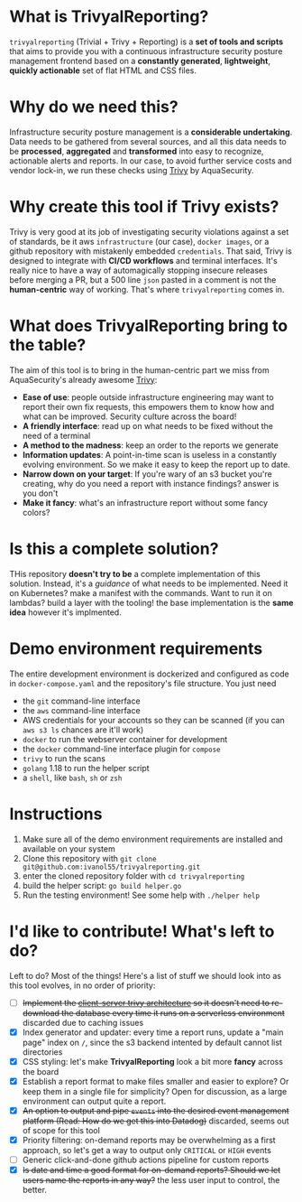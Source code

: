 # What is TrivyalReporting?
`trivyalreporting` (Trivial + Trivy + Reporting) is a **set of tools and scripts** that aims to provide you with a continuous infrastructure security posture management frontend based on a **constantly generated**, **lightweight**, **quickly actionable** set of flat HTML and CSS files.

# Why do we need this?
Infrastructure security posture management is a **considerable undertaking**. Data needs to be gathered from several sources, and all this data needs to be **processed**, **aggregated** and **transformed** into easy to recognize, actionable alerts and reports. In our case, to avoid further service costs and vendor lock-in, we run these checks using [Trivy](https://github.com/aquasecurity/trivy) by AquaSecurity.

# Why create this tool if Trivy exists?
Trivy is very good at its job of investigating security violations against a set of standards, be it aws `infrastructure` (our case), `docker images`, or a github repository with mistakenly embedded `credentials`. That said, Trivy is designed to integrate with **CI/CD workflows** and terminal interfaces. It's really nice to have a way of automagically stopping insecure releases before merging a PR, but a 500 line `json` pasted in a comment is not the **human-centric** way of working. That's where `trivyalreporting` comes in.

# What does TrivyalReporting bring to the table?
The aim of this tool is to bring in the human-centric part we miss from AquaSecurity's already awesome [Trivy](https://github.com/aquasecurity/trivy):
- **Ease of use**: people outside infrastructure engineering may want to report their own fix requests, this empowers them to know how and what can be improved. Security culture across the board!
- **A friendly interface**: read up on what needs to be fixed without the need of a terminal
- **A method to the madness**: keep an order to the reports we generate
- **Information updates**: A point-in-time scan is useless in a constantly evolving environment. So we make it easy to keep the report up to date.
- **Narrow down on your target**: If you're wary of an s3 bucket you're creating, why do you need a report with instance findings? answer is you don't
- **Make it fancy**: what's an infrastructure report without some fancy colors?

# Is this a complete solution?
THis repository **doesn't try to be** a complete implementation of this solution. Instead, it's a *guidance* of what needs to be implemented. Need it on Kubernetes? make a manifest with the commands. Want to run it on lambdas? build a layer with the tooling! the base implementation is the **same idea** however it's implmented.

# Demo environment requirements
The entire development environment is dockerized and configured as code in `docker-compose.yaml` and the repository's file structure. You just need
- the `git` command-line interface
- the `aws` command-line interface
- AWS credentials for your accounts so they can be scanned (if you can `aws s3 ls` chances are it'll work)
- `docker` to run the webserver container for development
- the `docker` command-line interface plugin for `compose`
- `trivy` to run the scans
- `golang` 1.18 to run the helper script
- a `shell`, like `bash`, `sh` or `zsh`

# Instructions
1. Make sure all of the demo environment requirements are installed and available on your system
2. Clone this repository with `git clone git@github.com:ivanol55/trivyalreporting.git`
3. enter the cloned repository folder with `cd trivyalreporting`
4. build the helper script: `go build helper.go`
5. Run the testing environment! See some help with `./helper help`

# I'd like to contribute! What's left to do?
Left to do? Most of the things! Here's a list of stuff we should look into as this tool evolves, in no order of priority:
- [ ] ~~Implement the [client-server trivy architecture](https://aquasecurity.github.io/trivy/v0.17.0/modes/client-server/) so it doesn't need to re-download the database every time it runs on a serverless environment~~ discarded due to caching issues
- [x] Index generator and updater: every time a report runs, update a "main page" index on `/`, since the s3 backend intented by default cannot list directories
- [x] CSS styling: let's make **TrivyalReporting** look a bit more **fancy** across the board
- [x] Establish a report format to make files smaller and easier to explore? Or keep them in a single file for simplicity? Open for discussion, as a large environment can output quite a report.
- [x] ~~An option to output and pipe `events` into the desired event management platform (Read: How do we get this into Datadog)~~ discarded, seems out of scope for this tool
- [x] Priority filtering: on-demand reports may be overwhelming as a first approach, so let's get a way to output only `CRITICAL` or `HIGH` events
- [ ] Generic click-and-done github actions pipeline for custom reports
- [x] ~~Is date and time a good format for on-demand reports? Should we let users name the reports in any way?~~ the less user input to control, the better.
